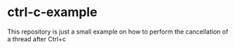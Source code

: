 # ctrl-c-example
This repository is just a small example on how to perform the cancellation of a thread after Ctrl+c
